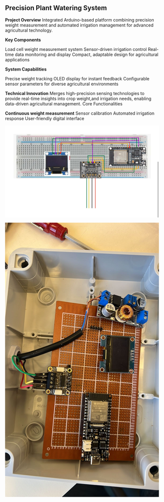 ## Precision Plant Watering System

**Project Overview**
Integrated Arduino-based platform combining precision weight measurement and automated irrigation management for advanced agricultural technology.

**Key Components**

Load cell weight measurement system
Sensor-driven irrigation control
Real-time data monitoring and display
Compact, adaptable design for agricultural applications

**System Capabilities**

Precise weight tracking
OLED display for instant feedback
Configurable sensor parameters for diverse agricultural environments

**Technical Innovation**
Merges high-precision sensing technologies to provide   real-time insights into crop weight,and irrigation needs, enabling data-driven agricultural management.
Core Functionalities

**Continuous weight measurement**
Sensor calibration
Automated irrigation response
User-friendly digital interface




![alt text](image.png)


![alt text](image-1.png)




